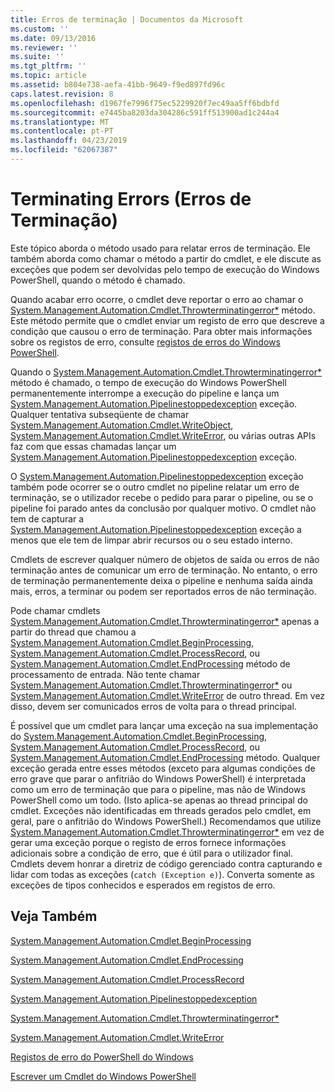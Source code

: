 ```yaml
---
title: Erros de terminação | Documentos da Microsoft
ms.custom: ''
ms.date: 09/13/2016
ms.reviewer: ''
ms.suite: ''
ms.tgt_pltfrm: ''
ms.topic: article
ms.assetid: b804e738-aefa-41bb-9649-f9ed897fd96c
caps.latest.revision: 8
ms.openlocfilehash: d1967fe7996f75ec5229920f7ec49aa5ff6bdbfd
ms.sourcegitcommit: e7445ba8203da304286c591ff513900ad1c244a4
ms.translationtype: MT
ms.contentlocale: pt-PT
ms.lasthandoff: 04/23/2019
ms.locfileid: "62067387"
---
```

# <a name="terminating-errors"></a>Terminating Errors (Erros de Terminação)

Este tópico aborda o método usado para relatar erros de terminação. Ele também aborda como chamar o método a partir do cmdlet, e ele discute as exceções que podem ser devolvidas pelo tempo de execução do Windows PowerShell, quando o método é chamado.

Quando acabar erro ocorre, o cmdlet deve reportar o erro ao chamar o [System.Management.Automation.Cmdlet.Throwterminatingerror*](/dotnet/api/System.Management.Automation.Cmdlet.ThrowTerminatingError) método. Este método permite que o cmdlet enviar um registo de erro que descreve a condição que causou o erro de terminação. Para obter mais informações sobre os registos de erro, consulte [registos de erros do Windows PowerShell](./windows-powershell-error-records.md).

Quando o [System.Management.Automation.Cmdlet.Throwterminatingerror*](/dotnet/api/System.Management.Automation.Cmdlet.ThrowTerminatingError) método é chamado, o tempo de execução do Windows PowerShell permanentemente interrompe a execução do pipeline e lança um [ System.Management.Automation.Pipelinestoppedexception](/dotnet/api/System.Management.Automation.PipelineStoppedException) exceção. Qualquer tentativa subseqüente de chamar [System.Management.Automation.Cmdlet.WriteObject](/dotnet/api/System.Management.Automation.Cmdlet.WriteObject), [System.Management.Automation.Cmdlet.WriteError](/dotnet/api/System.Management.Automation.Cmdlet.WriteError), ou várias outras APIs faz com que essas chamadas lançar um [ System.Management.Automation.Pipelinestoppedexception](/dotnet/api/System.Management.Automation.PipelineStoppedException) exceção.

O [System.Management.Automation.Pipelinestoppedexception](/dotnet/api/System.Management.Automation.PipelineStoppedException) exceção também pode ocorrer se o outro cmdlet no pipeline relatar um erro de terminação, se o utilizador recebe o pedido para parar o pipeline, ou se o pipeline foi parado antes da conclusão por qualquer motivo. O cmdlet não tem de capturar a [System.Management.Automation.Pipelinestoppedexception](/dotnet/api/System.Management.Automation.PipelineStoppedException) exceção a menos que ele tem de limpar abrir recursos ou o seu estado interno.

Cmdlets de escrever qualquer número de objetos de saída ou erros de não terminação antes de comunicar um erro de terminação. No entanto, o erro de terminação permanentemente deixa o pipeline e nenhuma saída ainda mais, erros, a terminar ou podem ser reportados erros de não terminação.

Pode chamar cmdlets [System.Management.Automation.Cmdlet.Throwterminatingerror*](/dotnet/api/System.Management.Automation.Cmdlet.ThrowTerminatingError) apenas a partir do thread que chamou a [System.Management.Automation.Cmdlet.BeginProcessing](/dotnet/api/System.Management.Automation.Cmdlet.BeginProcessing), [ System.Management.Automation.Cmdlet.ProcessRecord](/dotnet/api/System.Management.Automation.Cmdlet.ProcessRecord), ou [System.Management.Automation.Cmdlet.EndProcessing](/dotnet/api/System.Management.Automation.Cmdlet.EndProcessing) método de processamento de entrada. Não tente chamar [System.Management.Automation.Cmdlet.Throwterminatingerror*](/dotnet/api/System.Management.Automation.Cmdlet.ThrowTerminatingError) ou [System.Management.Automation.Cmdlet.WriteError](/dotnet/api/System.Management.Automation.Cmdlet.WriteError) de outro thread. Em vez disso, devem ser comunicados erros de volta para o thread principal.

É possível que um cmdlet para lançar uma exceção na sua implementação do [System.Management.Automation.Cmdlet.BeginProcessing](/dotnet/api/System.Management.Automation.Cmdlet.BeginProcessing), [System.Management.Automation.Cmdlet.ProcessRecord](/dotnet/api/System.Management.Automation.Cmdlet.ProcessRecord), ou [System.Management.Automation.Cmdlet.EndProcessing](/dotnet/api/System.Management.Automation.Cmdlet.EndProcessing) método. Qualquer exceção gerada entre esses métodos (exceto para algumas condições de erro grave que parar o anfitrião do Windows PowerShell) é interpretada como um erro de terminação que para o pipeline, mas não de Windows PowerShell como um todo. (Isto aplica-se apenas ao thread principal do cmdlet. Exceções não identificadas em threads gerados pelo cmdlet, em geral, pare o anfitrião do Windows PowerShell.) Recomendamos que utilize [System.Management.Automation.Cmdlet.Throwterminatingerror*](/dotnet/api/System.Management.Automation.Cmdlet.ThrowTerminatingError) em vez de gerar uma exceção porque o registo de erros fornece informações adicionais sobre a condição de erro, que é útil para o utilizador final. Cmdlets devem honrar a diretriz de código gerenciado contra capturando e lidar com todas as exceções (`catch (Exception e)`). Converta somente as exceções de tipos conhecidos e esperados em registos de erro.

## <a name="see-also"></a>Veja Também

[System.Management.Automation.Cmdlet.BeginProcessing](/dotnet/api/System.Management.Automation.Cmdlet.BeginProcessing)

[System.Management.Automation.Cmdlet.EndProcessing](/dotnet/api/System.Management.Automation.Cmdlet.EndProcessing)

[System.Management.Automation.Cmdlet.ProcessRecord](/dotnet/api/System.Management.Automation.Cmdlet.ProcessRecord)

[System.Management.Automation.Pipelinestoppedexception](/dotnet/api/System.Management.Automation.PipelineStoppedException)

[System.Management.Automation.Cmdlet.Throwterminatingerror*](/dotnet/api/System.Management.Automation.Cmdlet.ThrowTerminatingError)

[System.Management.Automation.Cmdlet.WriteError](/dotnet/api/System.Management.Automation.Cmdlet.WriteError)

[Registos de erro do PowerShell do Windows](./windows-powershell-error-records.md)

[Escrever um Cmdlet do Windows PowerShell](./writing-a-windows-powershell-cmdlet.md)

